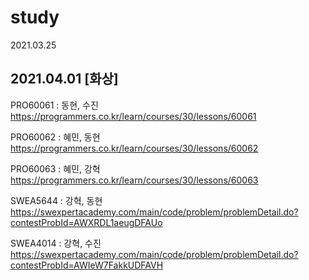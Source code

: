 # study

2021.03.25


## 2021.04.01 [화상]
PRO60061 : 동현, 수진
https://programmers.co.kr/learn/courses/30/lessons/60061

PRO60062 : 혜민, 동현 https://programmers.co.kr/learn/courses/30/lessons/60062

PRO60063 : 혜민, 강혁
https://programmers.co.kr/learn/courses/30/lessons/60063

SWEA5644 : 강혁, 동현
https://swexpertacademy.com/main/code/problem/problemDetail.do?contestProbId=AWXRDL1aeugDFAUo

SWEA4014 : 강혁, 수진
https://swexpertacademy.com/main/code/problem/problemDetail.do?contestProbId=AWIeW7FakkUDFAVH



